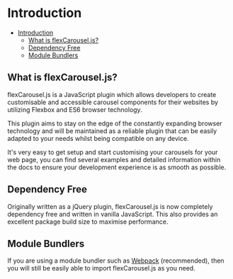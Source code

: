 # Introduction

- [Introduction](#introduction)
    - [What is flexCarousel.js?](#what-is-flexcarouseljs)
    - [Dependency Free](#dependency-free)
    - [Module Bundlers](#module-bundlers)

## What is flexCarousel.js?
    
flexCarousel.js is a JavaScript plugin which allows developers to create customisable and accessible carousel components for their websites by utilizing Flexbox and ES6 browser technology.

This plugin aims to stay on the edge of the constantly expanding browser technology and will be maintained as a reliable plugin that can be easily adapted to your needs whilst being compatible on any device.

It's very easy to get setup and start customising your carousels for your web page, you can find several examples and detailed information within the docs to ensure your development experience is as smooth as possible.

## Dependency Free

Originally written as a jQuery plugin, flexCarousel.js is now completely dependency free and written in vanilla JavaScript. This also provides an excellent package build size to maximise performance.

## Module Bundlers

If you are using a module bundler such as [Webpack](https://webpack.js.org/) (recommended), then you will still be easily able to import flexCarousel.js as you need.

